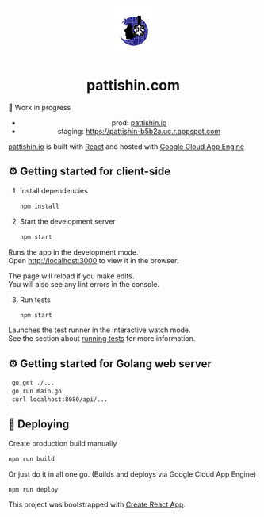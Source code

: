 <div align="center">
  <img alt="Logo" src="https://github.com/pattishin/pattishin/blob/master/src/assets/logo.png" width="100" />
</div>
<h1 align="center">
   pattishin.com
</h1>
<p>🚧 Work in progress</p>
<div align="center">
  <ul>
    <li>
      prod: <a href="https://pattishin.io" target="_blank">pattishin.io</a>
    </li>
    <li>
      staging: <a href="https://pattishin-b5b2a.uc.r.appspot.com" target="_blank">https://pattishin-b5b2a.uc.r.appspot.com</a>
    </li>
  </ul>
</div
<div>
<a href="https://pattishin.io" target="_blank">pattishin.io</a> is built with <a href="https://reactjs.org/" target="_blank">React</a> and hosted with <a href="https://cloud.google.com/appengine" target="_blank">Google Cloud App Engine</a>
</div>

## ⚙️ Getting started for client-side

1. Install dependencies

   ```sh
   npm install
   ```

2. Start the development server

   ```sh
   npm start
   ```
  Runs the app in the development mode.<br />
  Open [http://localhost:3000](http://localhost:3000) to view it in the browser.

  The page will reload if you make edits.<br />
  You will also see any lint errors in the console.

3. Run tests

   ```sh
   npm start
   ```

  Launches the test runner in the interactive watch mode.<br />
  See the section about [running tests](https://facebook.github.io/create-react-app/docs/running-tests) for more information.

## ⚙️ Getting started for Golang web server
  
  ```sh
   go get ./...
   go run main.go
   curl localhost:8080/api/...
   ```

## 🚀 Deploying

Create production build manually

   ```sh
   npm run build
   ```

Or just do it in all one go. (Builds and deploys via Google Cloud App Engine)

   ```sh
   npm run deploy
   ```


This project was bootstrapped with [Create React App](https://github.com/facebook/create-react-app).
